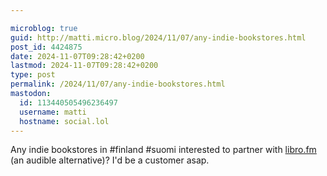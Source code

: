 ```yaml
---

microblog: true
guid: http://matti.micro.blog/2024/11/07/any-indie-bookstores.html
post_id: 4424875
date: 2024-11-07T09:28:42+0200
lastmod: 2024-11-07T09:28:42+0200
type: post
permalink: /2024/11/07/any-indie-bookstores.html
mastodon:
  id: 113440505496236497
  username: matti
  hostname: social.lol
---
```

Any indie bookstores in #finland #suomi interested to partner with [libro.fm](https://libro.fm) (an audible alternative)? I'd be a customer asap.
